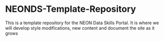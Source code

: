 # NEONDS-Template-Repository
This is a template repository for the NEON Data Skills Portal. It is where we will develop style modifications, new content and document the site as it grows

